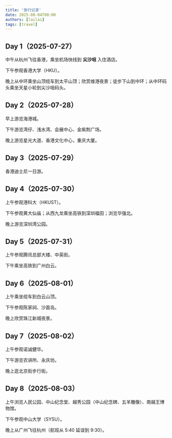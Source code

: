 ```yaml
---
title: '旅行记录'
date: 2025-08-04T00:00
authors: [lailai]
tags: [travel]
---
```


<!-- truncate -->

## Day 1（2025-07-27）

中午从杭州飞往香港，乘坐机场快线到 **尖沙咀** 入住酒店。

下午参观香港大学（HKU）。

晚上从中环乘坐山顶缆车到太平山顶；欣赏维港夜景；徒步下山到中环；从中环码头乘坐天星小轮到尖沙咀码头。

## Day 2（2025-07-28）

早上游览海港城。

下午游览湾仔、浅水湾、会展中心、金紫荆广场。

晚上游览星光大道、香港文化中心，重庆大厦。

## Day 3（2025-07-29）

香港迪士尼一日游。

## Day 4（2025-07-30）

上午参观港科大（HKUST）。

下午参观黄大仙庙；从西九龙乘坐高铁到深圳福田；浏览华强北。

晚上游览深圳湾公园。

## Day 5（2025-07-31）

上午参观腾讯总部大楼、中英街。

下午乘坐高铁到广州白云。

## Day 6（2025-08-01）

上午乘坐缆车到白云山顶。

下午参观陈家祠、沙面岛。

晚上欣赏珠江新城夜景。

## Day 7（2025-08-02）

上午参观诺诚健华。

下午游览农讲所、永庆坊。

晚上逛北京街步行街。

## Day 8（2025-08-03）

上午浏览人民公园、中山纪念堂、越秀公园（中山纪念碑、五羊雕像）、南越王博物馆。

下午参观中山大学（SYSU）。

晚上从广州飞往杭州（航班从 5:40 延误到 9:30）。
